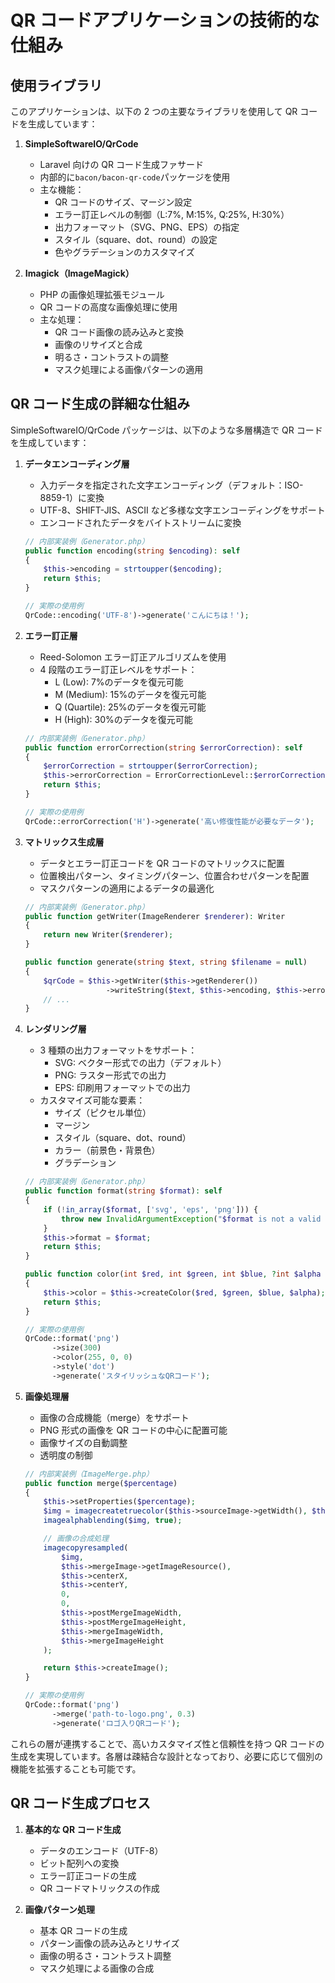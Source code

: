 # QR コードアプリケーションの技術的な仕組み

## 使用ライブラリ

このアプリケーションは、以下の 2 つの主要なライブラリを使用して QR コードを生成しています：

1. **SimpleSoftwareIO/QrCode**

    - Laravel 向けの QR コード生成ファサード
    - 内部的に`bacon/bacon-qr-code`パッケージを使用
    - 主な機能：
        - QR コードのサイズ、マージン設定
        - エラー訂正レベルの制御（L:7%, M:15%, Q:25%, H:30%）
        - 出力フォーマット（SVG、PNG、EPS）の指定
        - スタイル（square、dot、round）の設定
        - 色やグラデーションのカスタマイズ

2. **Imagick（ImageMagick）**
    - PHP の画像処理拡張モジュール
    - QR コードの高度な画像処理に使用
    - 主な処理：
        - QR コード画像の読み込みと変換
        - 画像のリサイズと合成
        - 明るさ・コントラストの調整
        - マスク処理による画像パターンの適用

## QR コード生成の詳細な仕組み

SimpleSoftwareIO/QrCode パッケージは、以下のような多層構造で QR コードを生成しています：

1. **データエンコーディング層**

    - 入力データを指定された文字エンコーディング（デフォルト：ISO-8859-1）に変換
    - UTF-8、SHIFT-JIS、ASCII など多様な文字エンコーディングをサポート
    - エンコードされたデータをバイトストリームに変換

    ```php
    // 内部実装例（Generator.php）
    public function encoding(string $encoding): self
    {
        $this->encoding = strtoupper($encoding);
        return $this;
    }

    // 実際の使用例
    QrCode::encoding('UTF-8')->generate('こんにちは！');
    ```

2. **エラー訂正層**

    - Reed-Solomon エラー訂正アルゴリズムを使用
    - 4 段階のエラー訂正レベルをサポート：
        - L (Low): 7%のデータを復元可能
        - M (Medium): 15%のデータを復元可能
        - Q (Quartile): 25%のデータを復元可能
        - H (High): 30%のデータを復元可能

    ```php
    // 内部実装例（Generator.php）
    public function errorCorrection(string $errorCorrection): self
    {
        $errorCorrection = strtoupper($errorCorrection);
        $this->errorCorrection = ErrorCorrectionLevel::$errorCorrection();
        return $this;
    }

    // 実際の使用例
    QrCode::errorCorrection('H')->generate('高い修復性能が必要なデータ');
    ```

3. **マトリックス生成層**

    - データとエラー訂正コードを QR コードのマトリックスに配置
    - 位置検出パターン、タイミングパターン、位置合わせパターンを配置
    - マスクパターンの適用によるデータの最適化

    ```php
    // 内部実装例（Generator.php）
    public function getWriter(ImageRenderer $renderer): Writer
    {
        return new Writer($renderer);
    }

    public function generate(string $text, string $filename = null)
    {
        $qrCode = $this->getWriter($this->getRenderer())
                      ->writeString($text, $this->encoding, $this->errorCorrection);
        // ...
    }
    ```

4. **レンダリング層**

    - 3 種類の出力フォーマットをサポート：
        - SVG: ベクター形式での出力（デフォルト）
        - PNG: ラスター形式での出力
        - EPS: 印刷用フォーマットでの出力
    - カスタマイズ可能な要素：
        - サイズ（ピクセル単位）
        - マージン
        - スタイル（square、dot、round）
        - カラー（前景色・背景色）
        - グラデーション

    ```php
    // 内部実装例（Generator.php）
    public function format(string $format): self
    {
        if (!in_array($format, ['svg', 'eps', 'png'])) {
            throw new InvalidArgumentException("$format is not a valid format.");
        }
        $this->format = $format;
        return $this;
    }

    public function color(int $red, int $green, int $blue, ?int $alpha = null): self
    {
        $this->color = $this->createColor($red, $green, $blue, $alpha);
        return $this;
    }

    // 実際の使用例
    QrCode::format('png')
          ->size(300)
          ->color(255, 0, 0)
          ->style('dot')
          ->generate('スタイリッシュなQRコード');
    ```

5. **画像処理層**

    - 画像の合成機能（merge）をサポート
    - PNG 形式の画像を QR コードの中心に配置可能
    - 画像サイズの自動調整
    - 透明度の制御

    ```php
    // 内部実装例（ImageMerge.php）
    public function merge($percentage)
    {
        $this->setProperties($percentage);
        $img = imagecreatetruecolor($this->sourceImage->getWidth(), $this->sourceImage->getHeight());
        imagealphablending($img, true);

        // 画像の合成処理
        imagecopyresampled(
            $img,
            $this->mergeImage->getImageResource(),
            $this->centerX,
            $this->centerY,
            0,
            0,
            $this->postMergeImageWidth,
            $this->postMergeImageHeight,
            $this->mergeImageWidth,
            $this->mergeImageHeight
        );

        return $this->createImage();
    }

    // 実際の使用例
    QrCode::format('png')
          ->merge('path-to-logo.png', 0.3)
          ->generate('ロゴ入りQRコード');
    ```

これらの層が連携することで、高いカスタマイズ性と信頼性を持つ QR コードの生成を実現しています。各層は疎結合な設計となっており、必要に応じて個別の機能を拡張することも可能です。

## QR コード生成プロセス

1. **基本的な QR コード生成**

    - データのエンコード（UTF-8）
    - ビット配列への変換
    - エラー訂正コードの生成
    - QR コードマトリックスの作成

2. **画像パターン処理**
    - 基本 QR コードの生成
    - パターン画像の読み込みとリサイズ
    - 画像の明るさ・コントラスト調整
    - マスク処理による画像の合成

